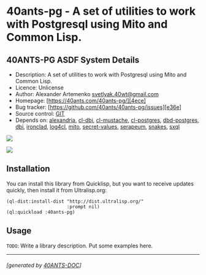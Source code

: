 <a id="x-2840ANTS-PG-DOCS-2FINDEX-3A-40README-2040ANTS-DOC-2FLOCATIVES-3ASECTION-29"></a>

# 40ants-pg - A set of utilities to work with Postgresql using Mito and Common Lisp.

<a id="40-ants-pg-asdf-system-details"></a>

## 40ANTS-PG ASDF System Details

* Description: A set of utilities to work with Postgresql using Mito and Common Lisp.
* Licence: Unlicense
* Author: Alexander Artemenko <svetlyak.40wt@gmail.com>
* Homepage: [https://40ants.com/40ants-pg/][4ece]
* Bug tracker: [https://github.com/40ants/40ants-pg/issues][e36e]
* Source control: [GIT][5dfc]
* Depends on: [alexandria][8236], [cl-dbi][6bc3], [cl-mustache][1dd0], [cl-postgres][ce97], [dbd-postgres][0b29], [dbi][a5c3], [ironclad][90b9], [log4cl][7f8b], [mito][5b70], [secret-values][cd18], [serapeum][c41d], [snakes][165e], [sxql][2efd]

[![](https://github-actions.40ants.com/40ants/40ants-pg/matrix.svg?only=ci.run-tests)][4232]

![](http://quickdocs.org/badge/40ants-pg.svg)

<a id="x-2840ANTS-PG-DOCS-2FINDEX-3A-3A-40INSTALLATION-2040ANTS-DOC-2FLOCATIVES-3ASECTION-29"></a>

## Installation

You can install this library from Quicklisp, but you want to receive updates quickly, then install it from Ultralisp.org:

```
(ql-dist:install-dist "http://dist.ultralisp.org/"
                      :prompt nil)
(ql:quickload :40ants-pg)
```
<a id="x-2840ANTS-PG-DOCS-2FINDEX-3A-3A-40USAGE-2040ANTS-DOC-2FLOCATIVES-3ASECTION-29"></a>

## Usage

`TODO`: Write a library description. Put some examples here.


[4ece]: https://40ants.com/40ants-pg/
[5dfc]: https://github.com/40ants/40ants-pg
[4232]: https://github.com/40ants/40ants-pg/actions
[e36e]: https://github.com/40ants/40ants-pg/issues
[8236]: https://quickdocs.org/alexandria
[6bc3]: https://quickdocs.org/cl-dbi
[1dd0]: https://quickdocs.org/cl-mustache
[ce97]: https://quickdocs.org/cl-postgres
[0b29]: https://quickdocs.org/dbd-postgres
[a5c3]: https://quickdocs.org/dbi
[90b9]: https://quickdocs.org/ironclad
[7f8b]: https://quickdocs.org/log4cl
[5b70]: https://quickdocs.org/mito
[cd18]: https://quickdocs.org/secret-values
[c41d]: https://quickdocs.org/serapeum
[165e]: https://quickdocs.org/snakes
[2efd]: https://quickdocs.org/sxql

* * *
###### [generated by [40ANTS-DOC](https://40ants.com/doc/)]
